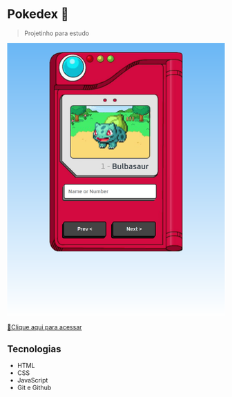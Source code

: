 # Pokedex 👾

> Projetinho para estudo

![preview](./.github/preview.png)

[🔗Clique aqui para acessar](https://alanafsoares.github.io/pokedex/)

##  Tecnologias

- HTML
- CSS
- JavaScript
- Git e Github